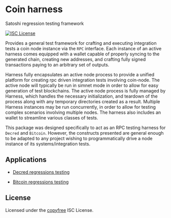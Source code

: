 # Coin harness
Satoshi regression testing framework

[![ISC License](http://img.shields.io/badge/license-ISC-blue.svg)](http://copyfree.org)

Provides a general test framework for crafting and executing integration tests
a coin node instance via the `RPC` interface. Each instance of an active harness
comes equipped with a wallet capable of properly syncing to the generated chain,
creating new addresses, and crafting fully signed transactions paying to an
arbitrary set of outputs. 

Harness fully encapsulates an active node process to provide a unified
platform for creating rpc driven integration tests involving coin-node. The
active node will typically be run in simnet mode in order to allow for
easy generation of test blockchains.  The active node process is fully
managed by Harness, which handles the necessary initialization, and teardown
of the process along with any temporary directories created as a result.
Multiple Harness instances may be run concurrently, in order to allow for
testing complex scenarios involving multiple nodes. The harness also
includes an wallet to streamline various classes of tests.

This package was designed specifically to act as an RPC testing harness for
`Decred` and `Bitcoin`. However, the constructs presented are general enough to be
adapted to any project wishing to programmatically drive a node instance of its
systems/integration tests.

## Applications

 - [Decred regressions testing](https://github.com/JFixby/dcrregtest)

 - [Bitcoin regressions testing](https://github.com/JFixby/btcregtest)

## License

Licensed under the [copyfree](http://copyfree.org) ISC License.


